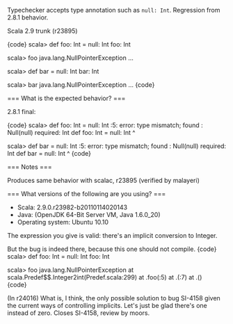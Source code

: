Typechecker accepts type annotation such as `null: Int`. Regression from 2.8.1 behavior.

Scala 2.9 trunk (r23895)

{code}
scala> def foo: Int = null: Int
foo: Int

scala> foo
java.lang.NullPointerException
   ...

scala> def bar = null: Int
bar: Int

scala> bar
java.lang.NullPointerException
   ...
{code} 

=== What is the expected behavior? ===

2.8.1 final:

{code}
scala> def foo: Int = null: Int
<console>:5: error: type mismatch;
 found   : Null(null)
 required: Int
       def foo: Int = null: Int
                      ^

scala> def bar = null: Int
<console>:5: error: type mismatch;
 found   : Null(null)
 required: Int
       def bar = null: Int
                 ^
{code}

=== Notes ===

Produces same behavior with scalac, r23895 (verified by malayeri)

=== What versions of the following are you using? ===
  - Scala: 2.9.0.r23982-b20110114020143
  - Java: (OpenJDK 64-Bit Server VM, Java 1.6.0_20)
  - Operating system: Ubuntu 10.10


The expression you give is valid: there's an implicit conversion to Integer.

But the bug is indeed there, because this one should not compile.
{code}
scala> def foo: Int = null: Int
foo: Int

scala> foo
java.lang.NullPointerException
	at scala.Predef$$.Integer2int(Predef.scala:299)
	at .foo(<console>:5)
	at .<init>(<console>:7)
	at .<clinit>(<console>)  
{code}

(In r24016) What is, I think, the only possible solution to bug SI-4158 given the
current ways of controlling implicits.  Let's just be glad there's one
instead of zero.  Closes SI-4158, review by moors.
